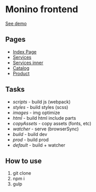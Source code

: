 <h1>Monino frontend</h1>

<p><a href="https://systemshock89.github.io/monino-frontend/">See demo</a></p>

<h2>Pages</h2>
<ul>
    <li><a target="_blank" href="https://systemshock89.github.io/monino-frontend/">Index Page</a></li>
    <li><a target="_blank" href="https://systemshock89.github.io/monino-frontend/services.html">Services</a></li>
    <li><a target="_blank" href="https://systemshock89.github.io/monino-frontend/services-inner.html">Services inner</a></li>
    <li><a target="_blank" href="https://systemshock89.github.io/monino-frontend/catalog.html">Catalog</a></li>
    <li><a target="_blank" href="https://systemshock89.github.io/monino-frontend/product.html">Product</a></li>
</ul>

<h2>Tasks</h2>
<ul>
    <li><i>scripts</i> - build js (webpack)</li>
    <li><i>styles</i> - build styles (scss)</li>
    <li><i>images</i> - img optimize</li>
    <li><i>html</i> - build html include parts</li>
    <li><i>copyAssets</i> - copy assets (fonts, etc)</li>
    <li><i>watcher</i> - serve (browserSync)</li>
    <li><i>build</i> - build dev</li>
    <li><i>prod</i> - build prod</li>
    <li><i>default</i> - build + watcher</li>
</ul>

<h2>How to use</h2>
<ol>
    <li>git clone</li>
    <li>npm i</li>
    <li>gulp</li>
</ol>